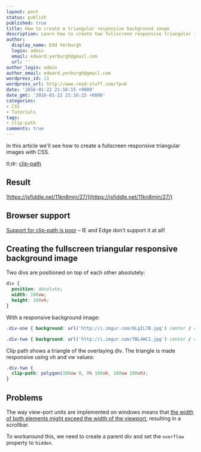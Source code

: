 ```yaml
---
layout: post
status: publish
published: true
title: How to create a triangular responsive background image
description: Learn how to create two fullscreen responsive triangular images with the CSS clip-path property! Easy to copy triangular responsive background image
author:
  display_name: Edd Yerburgh
  login: admin
  email: edward.yerburgh@gmail.com
  url: ''
author_login: admin
author_email: edward.yerburgh@gmail.com
wordpress_id: 11
wordpress_url: http://www.read-stuff.com/?p=6
date: '2016-01-22 21:16:15 +0000'
date_gmt: '2016-01-22 21:16:15 +0000'
categories:
- CSS
- Tutorials
tags:
- clip-path
comments: true
---
```

In this article we'll see how to create a fullscreen responsive triangular images with CSS.

tl;dr: [clip-path](https://developer.mozilla.org/en-US/docs/Web/CSS/clip-path)

## Result

[https://jsfiddle.net/11kn8mjn/27/](https://jsfiddle.net/11kn8mjn/27/)

## Browser support

[Support for clip-path is poor](https://caniuse.com/#feat=css-clip-path) – IE and Edge don’t support it at all!

## Creating the fullscreen triangular responsive background image

Two divs are positioned on top of each other absolutely:

```css
div {
  position: absolute;
  width: 100vw;
  height: 100vh;
}
```

With a responsive background image:


```css
.div-one { background: url('http://i.imgur.com/8LgIL7B.jpg') center / cover no-repeat; }

.div-two { background: url('http://i.imgur.com/fBL4WC1.jpg') center / cover no-repeat; }
```

Clip path shows a triangle of the overlaying div. The triangle is made responsive using vh and vw values:

```css
.div-two {
  clip-path: polygon(100vw 0, 0% 100vh, 100vw 100vh);
}
```

## Problems

The way view-port units are implemented on windows means that [the width of both elements might exceed the width of the viewport](https://web-design-weekly.com/2014/11/18/viewport-units-vw-vh-vmin-vmax/), resulting in a scrollbar.

To workaround this, we need to create a parent div and set the `overflow` property to `hidden`.
